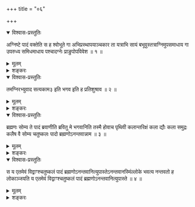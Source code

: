 +++
title = "०६"

+++

<details open><summary>विश्वास-प्रस्तुतिः</summary>

अग्निष्टे पादं वक्तेति स ह श्वोभूते गा अभिप्रस्थापयाञ्चकार ता यत्राभि
सायं बभूवुस्तत्राग्निमुपसमाधाय गा उपरुध्य समिधमाधाय पश्चादग्नेः
प्राङुपोपविवेश ॥ १ ॥
</details>

<details><summary>मूलम्</summary>

अग्निष्टे पादं वक्तेति स ह श्वोभूते गा अभिप्रस्थापयाञ्चकार ता यत्राभि
सायं बभूवुस्तत्राग्निमुपसमाधाय गा उपरुध्य समिधमाधाय पश्चादग्नेः
प्राङुपोपविवेश ॥ १ ॥
</details>

<details><summary>शङ्करः</summary>

सोऽग्निः ते पादं वक्तेत्युपरराम ऋषभः । सः सत्यकामः ह श्वोभूते परेद्युः
नैत्यकं नित्यं कर्म कृत्वा गाः अभिप्रस्थापयाञ्चकार आचार्यकुलं
प्रति । ताः शनैश्चरन्त्यः आचार्यकुलाभिमुख्यः प्रस्थिताः
यत्र यस्मिन्काले देशेऽभि सायं निशायामभिसम्बभूवुः एकत्राभिमुख्यः
सम्भूताः, तत्राग्निमुपसमाधाय गा उपरुध्य समिधमाधाय पश्चादग्नेः
प्राङ्मुखः उपविवेश ऋषभवचो ध्यायन् ॥
</details>

<details open><summary>विश्वास-प्रस्तुतिः</summary>

तमग्निरभ्युवाद सत्यकाम३ इति भगव इति ह प्रतिशुश्राव ॥ २ ॥
</details>

<details><summary>मूलम्</summary>

तमग्निरभ्युवाद सत्यकाम३ इति भगव इति ह प्रतिशुश्राव ॥ २ ॥
</details>

<details><summary>शङ्करः</summary>

तमग्निरभ्युवाद सत्यकाम३ इति सम्बोध्य । तम् असौ सत्यकामो भगव इति ह
प्रतिशुश्राव प्रतिवचनं ददौ ॥
</details>

<details open><summary>विश्वास-प्रस्तुतिः</summary>

ब्रह्मणः सोम्य ते पादं ब्रवाणीति ब्रवितु मे भगवानिति तस्मै होवाच पृथिवी
कलान्तरिक्षं कला द्यौः कला समुद्रः कलैष वै सोम्य चतुष्कलः पादो
ब्रह्मणोऽनन्तवान्नाम ॥ ३ ॥
</details>

<details><summary>मूलम्</summary>

ब्रह्मणः सोम्य ते पादं ब्रवाणीति ब्रवितु मे भगवानिति तस्मै होवाच पृथिवी
कलान्तरिक्षं कला द्यौः कला समुद्रः कलैष वै सोम्य चतुष्कलः पादो
ब्रह्मणोऽनन्तवान्नाम ॥ ३ ॥
</details>

<details><summary>शङ्करः</summary>

ब्रह्मणः सोम्य ते पादं ब्रवाणीति । ब्रवीतु मे भगवानिति । तस्मै ह उवाच,
पृथिवी कला अन्तरिक्षं कला द्यौः कला समुद्रः कलेत्यात्मगोचरमेव
दर्शनमग्निरब्रवीत् । एष वै सोम्य चतुष्कलः पादो
ब्रह्मणोऽनन्तवान्नाम ॥
</details>

<details open><summary>विश्वास-प्रस्तुतिः</summary>

स य एतमेवं विद्वाꣳश्चतुष्कलं पादं
ब्रह्मणोऽनन्तवानित्युपास्तेऽनन्तवानस्मिंल्लोके
भवत्य नन्तवतो ह लोकाञ्जयति य एतमेवं विद्वाꣳश्चतुष्कलं पादं
ब्रह्मणोऽनन्तवानित्युपास्ते ॥ ४ ॥
</details>

<details><summary>मूलम्</summary>

स य एतमेवं विद्वाꣳश्चतुष्कलं पादं
ब्रह्मणोऽनन्तवानित्युपास्तेऽनन्तवानस्मिंल्लोके
भवत्य नन्तवतो ह लोकाञ्जयति य एतमेवं विद्वाꣳश्चतुष्कलं पादं
ब्रह्मणोऽनन्तवानित्युपास्ते ॥ ४ ॥
</details>

<details><summary>शङ्करः</summary>

स यः कश्चित् यथोक्तं पादमनन्तवत्त्वेन गुणेनोपास्ते, स तथैव तद्गुणो
भवत्यस्मिंल्लोके, मृतश्च अनन्तवतो ह लोकान् स जयति ; य
एतमेवमित्यादि पूर्ववत् ॥

इति षष्ठखण्डभाष्यम् ॥
</details>


